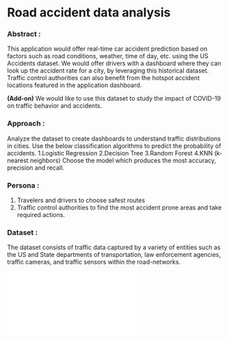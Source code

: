 # Road accident data analysis


### Abstract :
This application would offer real-time car accident prediction based on factors such as 
road conditions, weather, time of day, etc. using the US Accidents dataset.
We would offer drivers with a dashboard where they can look up the accident rate for a city,
by leveraging this historical dataset. Traffic control authorities can also benefit from the hotspot accident locations
featured in the application dashboard.

**(Add-on)** We would like to use this dataset to study the impact of COVID-19 on traffic behavior and accidents.

### Approach :
Analyze the dataset to create dashboards to understand traffic distributions in cities.
Use the below classification algorithms to predict the probability of accidents.
1.Logistic Regression 
2.Decision Tree
3.Random Forest
4.KNN (k- nearest neighbors)
Choose the model which produces the most accuracy, precision and recall.



### Persona :
1. Travelers and drivers to choose safest routes
2. Traffic control authorities to find the most accident prone areas and take required actions.


### Dataset : 
The dataset consists of traffic data captured by a variety of entities such as the US and State departments
of transportation, law enforcement agencies, traffic cameras, and traffic sensors within the road-networks.


![alt text](file:///Users/anaghasethuraman/Downloads/Untitled%20Diagram.pdf)
